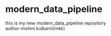# modern_data_pipeline
this is my new modern_data_pipeline repository
<br>
author-mohini kulkarni(mkk)
